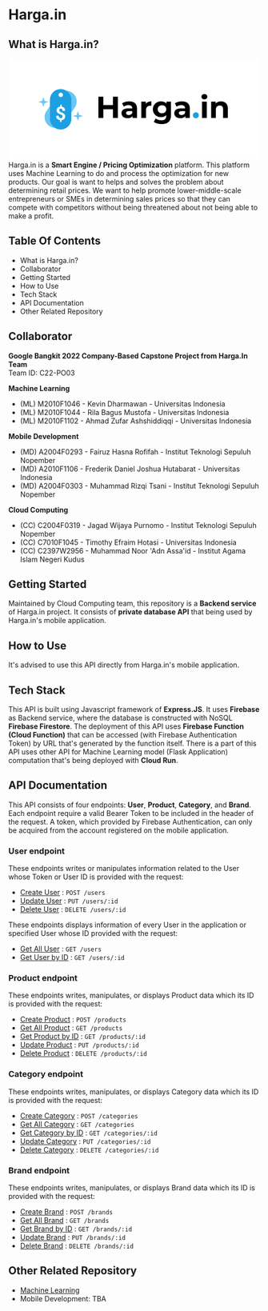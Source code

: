 # Harga.in  

## What is Harga.in?
![Harga.In Logo](./media/hargain-logo.png)  
Harga.in is a **Smart Engine / Pricing Optimization** platform. This platform uses Machine Learning to do and process the optimization for new products. Our goal is want to helps and solves the problem about determining retail prices. We want to help promote lower-middle-scale entrepreneurs or SMEs in determining sales prices so that they can compete with competitors without being threatened about not being able to make a profit.

## Table Of Contents
- What is Harga.in?
- Collaborator
- Getting Started
- How to Use
- Tech Stack
- API Documentation
- Other Related Repository

## Collaborator
**Google Bangkit 2022 Company-Based Capstone Project from Harga.In Team**  
Team ID: C22-PO03

**Machine Learning**
- (ML) M2010F1046 - Kevin Dharmawan - Universitas Indonesia
- (ML) M2010F1044 - Rila Bagus Mustofa - Universitas Indonesia
- (ML) M2010F1102 - Ahmad Zufar Ashshiddiqqi - Universitas Indonesia

**Mobile Development**
- (MD) A2004F0293 - Fairuz Hasna Rofifah - Institut Teknologi Sepuluh Nopember
- (MD) A2010F1106 - Frederik Daniel Joshua Hutabarat - Universitas Indonesia
- (MD) A2004F0303 - Muhammad Rizqi Tsani - Institut Teknologi Sepuluh Nopember

**Cloud Computing**
- (CC) C2004F0319 - Jagad Wijaya Purnomo - Institut Teknologi Sepuluh Nopember
- (CC) C7010F1045 - Timothy Efraim Hotasi  - Universitas Indonesia
- (CC) C2397W2956 - Muhammad Noor 'Adn Assa'id - Institut Agama Islam Negeri Kudus

## Getting Started
Maintained by Cloud Computing team, this repository is a **Backend service** of Harga.in project. It consists of **private database API** that being used by Harga.in's mobile application.

## How to Use
It's advised to use this API directly from Harga.in's mobile application.

## Tech Stack
This API is built using Javascript framework of **Express.JS**. It uses **Firebase** as Backend service, where the database is constructed with NoSQL **Firebase Firestore**. The deployment of this API uses **Firebase Function (Cloud Function)** that can be accessed (with Firebase Authentication Token) by URL that's generated by the function itself. There is a part of this API uses other API for Machine Learning model (Flask Application) computation that's being deployed with **Cloud Run**.

## API Documentation
This API consists of four endpoints: **User**, **Product**, **Category**, and **Brand**.
Each endpoint require a valid Bearer Token to be included in the header of the request. A token, which provided by Firebase Authentication, can only be acquired from the account registered on the mobile application.

### User endpoint
These endpoints writes or manipulates information related to the User whose Token or User ID is provided with the request:
* [Create User](documentation/user.md#create-user) : `POST /users`
* [Update User](documentation/user.md#update-user) : `PUT /users/:id`
* [Delete User](documentation/user.md#delete-user) : `DELETE /users/:id`

These endpoints displays information of every User in the application or specified User whose ID provided with the request:
* [Get All User](documentation/user.md#get-all-users) : `GET /users`
* [Get User by ID](documentation/user.md#get-users-by-id) : `GET /users/:id`

### Product endpoint
These endpoints writes, manipulates, or displays Product data which its ID is provided with the request:
* [Create Product](/) : `POST /products`
* [Get All Product](/) : `GET /products`
* [Get Product by ID](/) : `GET /products/:id`
* [Update Product](/) : `PUT /products/:id`
* [Delete Product](/) : `DELETE /products/:id`

### Category endpoint
These endpoints writes, manipulates, or displays Category data which its ID is provided with the request:
* [Create Category](/) : `POST /categories`
* [Get All Category](/) : `GET /categories`
* [Get Category by ID](/) : `GET /categories/:id`
* [Update Category](/) : `PUT /categories/:id`
* [Delete Category](/) : `DELETE /categories/:id`

### Brand endpoint
These endpoints writes, manipulates, or displays Brand data which its ID is provided with the request:
* [Create Brand](./documentation/brand.md#create-brand) : `POST /brands`
* [Get All Brand](./documentation/brand.md#get-all-brands) : `GET /brands`
* [Get Brand by ID](./documentation/brand.md#get-brand-by-id) : `GET /brands/:id`
* [Update Brand](./documentation/brand.md#update-brand) : `PUT /brands/:id`
* [Delete Brand](./documentation/brand.md#delete-brand) : `DELETE /brands/:id`

## Other Related Repository
- [Machine Learning](https://github.com/kevindharmawan/hargain-model)
- Mobile Development: TBA
